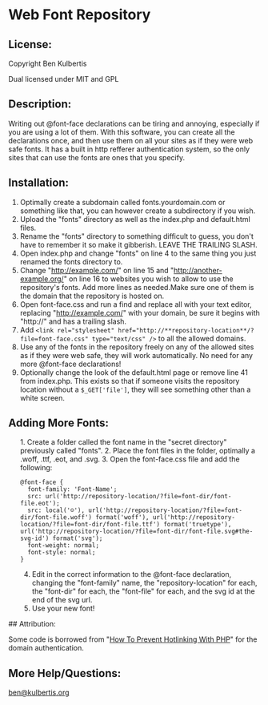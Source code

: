 ﻿Web Font Repository
===================

## License:

Copyright Ben Kulbertis

Dual licensed under MIT and GPL

## Description:

Writing out @font-face declarations can be tiring and annoying, especially if you are using a lot of them. With this software, you can create all the declarations once, and then use them on all your sites
as if they were web safe fonts. It has a built in http refferer authentication system, so the only sites that can use the fonts are ones that you specify.

## Installation:

  1. Optimally create a subdomain called fonts.yourdomain.com or something like that, you can however create a subdirectory if you wish.
  2. Upload the "fonts" directory as well as the index.php and default.html files.
  3. Rename the "fonts" directory to something difficult to guess, you don't have to remember it so make it gibberish. LEAVE THE TRAILING SLASH.
  4. Open index.php and change "fonts" on line 4 to the same thing you just renamed the fonts directory to.
  5. Change "http://example.com/" on line 15 and "http://another-example.org/" on line 16 to websites you wish to allow to use the repository's fonts. Add more lines as needed.Make sure one of them is the domain that the repository is hosted on.
  6. Open font-face.css and run a find and replace all with your text editor, replacing "http://example.com/" with your domain, be sure it begins with "http://" and has a trailing slash.
  7. Add `<link rel="stylesheet" href="http://**repository-location**/?file=font-face.css" type="text/css" />` to all the allowed domains.
  8. Use any of the fonts in the repository freely on any of the allowed sites as if they were web safe, they will work automatically. No need for any more @font-face declarations!
  9. Optionally change the look of the default.html page or remove line 41 from index.php. This exists so that if someone visits the repository location without a `$_GET['file']`, they will see something other than a white screen.

## Adding More Fonts:
<ul>
  1. Create a folder called the font name in the "secret directory" previously called "fonts".
  2. Place the font files in the folder, optimally a .woff, .ttf, .eot, and .svg.
  3. Open the font-face.css file and add the following:
	
	@font-face {
	  font-family: 'Font-Name';
	  src: url('http://repository-location/?file=font-dir/font-file.eot');
	  src: local('☺'), url('http://repository-location/?file=font-dir/font-file.woff') format('woff'), url('http://repository-location/?file=font-dir/font-file.ttf') format('truetype'), url('http://repository-location/?file=font-dir/font-file.svg#the-svg-id') format('svg');
	  font-weight: normal;
	  font-style: normal;
	}

  4. Edit in the correct information to the @font-face declaration, changing the "font-family" name, the "repository-location" for each, the "font-dir" for each, the "font-file" for each, and the svg id at the end of the svg url.
  5. Use your new font!
</ul>
## Attribution:

Some code is borrowed from "[How To Prevent Hotlinking With PHP](http://safalra.com/programming/php/prevent-hotlinking/)" for the domain authentication.

## More Help/Questions:

[ben@kulbertis.org](mailto:ben@kulbertis.org)